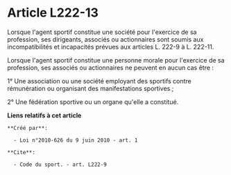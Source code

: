 # Article L222-13

Lorsque l'agent sportif constitue une société pour l'exercice de sa profession, ses dirigeants, associés ou actionnaires sont
soumis aux incompatibilités et incapacités prévues aux articles L. 222-9 à L. 222-11. 

Lorsque l'agent sportif constitue une personne morale pour l'exercice de sa profession, ses associés ou actionnaires ne
peuvent en aucun cas être : 

1° Une association ou une société employant des sportifs contre rémunération ou organisant des manifestations sportives ; 

2° Une fédération sportive ou un organe qu'elle a constitué.

**Liens relatifs à cet article**

	**Créé par**:

	  - Loi n°2010-626 du 9 juin 2010 - art. 1

	**Cite**:

	  - Code du sport. - art. L222-9
